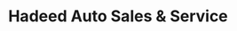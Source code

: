 ---
title: "Hadeed Auto Sales & Service"
url: /allentown/hadeed-auto-sales-und-service/
shop: Autowerkstatt
---